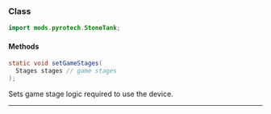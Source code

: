 
### Class

```java
import mods.pyrotech.StoneTank;
```

#### Methods

```java
static void setGameStages(
  Stages stages // game stages
);
```

Sets game stage logic required to use the device.

---

